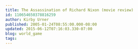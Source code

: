 ```yaml
---
title: The Assassination of Richard Nixon (movie review)
id: 110654650378816259
author: Kirby Urner
published: 2005-01-24T08:55:00.000-08:00
updated: 2015-06-12T07:16:03.330-07:00
blog: world_game
tags: 
---
```


